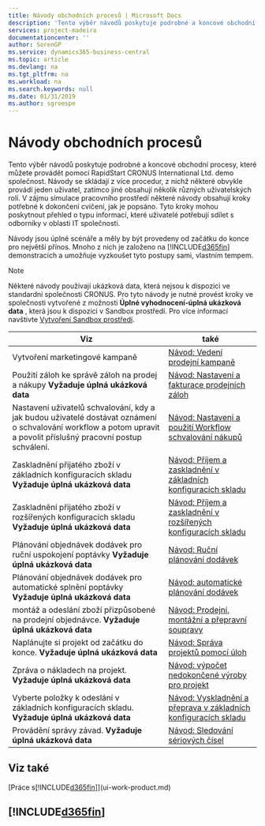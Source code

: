 ```yaml
---
title: Návody obchodních procesů | Microsoft Docs
description: 'Tento výběr návodů poskytuje podrobné a koncové obchodní procesy, které můžete provádět pomocí RapidStart CRONUS International Ltd. demo společnost. Návody se skládají z více procedur, z nichž některé obvykle provádí jeden uživatel, zatímco jiné obsahují několik různých uživatelských rolí. V zájmu simulace pracovního prostředí některé návody obsahují kroky potřebné k dokončení cvičení, jak je popsáno. Tyto kroky mohou poskytnout přehled o typu informací, které uživatelé potřebují sdílet s odborníky v oblasti IT společnosti.'
services: project-madeira
documentationcenter: ''
author: SorenGP
ms.service: dynamics365-business-central
ms.topic: article
ms.devlang: na
ms.tgt_pltfrm: na
ms.workload: na
ms.search.keywords: null
ms.date: 01/31/2019
ms.author: sgroespe
---
```

# <a name="business-process-walkthroughs"></a>Návody obchodních procesů
Tento výběr návodů poskytuje podrobné a koncové obchodní procesy, které můžete provádět pomocí RapidStart CRONUS International Ltd. demo společnost. Návody se skládají z více procedur, z nichž některé obvykle provádí jeden uživatel, zatímco jiné obsahují několik různých uživatelských rolí. V zájmu simulace pracovního prostředí některé návody obsahují kroky potřebné k dokončení cvičení, jak je popsáno. Tyto kroky mohou poskytnout přehled o typu informací, které uživatelé potřebují sdílet s odborníky v oblasti IT společnosti.  

 Návody jsou úplné scénáře a měly by být provedeny od začátku do konce pro největší přínos. Mnoho z nich je založeno na [!INCLUDE[d365fin](includes/d365fin_md.md)] demonstracích a umožňuje vyzkoušet tyto postupy sami, vlastním tempem.  

> [!NOTE]
> Některé návody používají ukázková data, která nejsou k dispozici ve standardní společnosti CRONUS. Pro tyto návody je nutné provést kroky ve společnosti vytvořené z možnosti **Úplné vyhodnocení-úplná ukázková data** , která jsou k dispozici v Sandbox prostředí. Pro více informací navštivte [Vytvoření Sandbox prostředí](across-how-create-sandbox-environment.md).

|Viz|také|  
|--------|---------|  
|Vytvoření marketingové kampaně|[Návod: Vedení prodejní kampaně](walkthrough-conducting-a-sales-campaign.md)|  
|Použití záloh ke správě záloh na prodej a nákupy **Vyžaduje úplná ukázková data** |[Návod: Nastavení a fakturace prodejních záloh](walkthrough-setting-up-and-invoicing-sales-prepayments.md)|  
|Nastavení uživatelů schvalování, kdy a jak budou uživatelé dostávat oznámení o schvalování workflow a potom upravit a povolit příslušný pracovní postup schválení.|[Návod: Nastavení a použití Workflow schvalování nákupů](walkthrough-setting-up-and-using-a-purchase-approval-workflow.md)|  
|Zaskladnění přijatého zboží v základních konfiguracích skladu **Vyžaduje úplná ukázková data**|[Návod: Příjem a zaskladnění v základních konfiguracích skladu](walkthrough-receiving-and-putting-away-in-basic-warehousing.md)|  
|Zaskladnění přijatého zboží v rozšířených konfiguracích skladu **Vyžaduje úplná ukázková data**|[Návod: Příjem a zaskladnění v rozšířených konfiguracích skladu](walkthrough-receiving-and-putting-away-in-advanced-warehousing.md)|  
|Plánování objednávek dodávek pro ruční uspokojení poptávky **Vyžaduje úplná ukázková data**|[Návod: Ruční plánování dodávek](walkthrough-planning-supplies-manually.md)|  
|Plánování objednávek dodávek pro automatické splnění poptávky **Vyžaduje úplná ukázková data**|[Návod: automatické plánování dodávek](walkthrough-planning-supplies-automatically.md)|  
|montáž a odeslání zboží přizpůsobené na prodejní objednávce. **Vyžaduje úplná ukázková data**|[Návod: Prodejní, montážní a přepravní soupravy](walkthrough-selling-assembling-and-shipping-kits.md)|  
|Naplánujte si projekt od začátku do konce. **Vyžaduje úplná ukázková data**|[Návod: Správa projektů pomocí úloh](walkthrough-managing-projects-with-jobs.md)|  
|Zpráva o nákladech na projekt. **Vyžaduje úplná ukázková data**|[Návod: výpočet nedokončené výroby pro projekt](walkthrough-calculating-work-in-process-for-a-job.md)|  
|Vyberte položky k odeslání v základních konfiguracích skladu. **Vyžaduje úplná ukázková data**|[Návod: Vyskladnění a přeprava v základních konfiguracích skladu](walkthrough-picking-and-shipping-in-basic-warehousing.md)|  
|Provádění správy závad. **Vyžaduje úplná ukázková data**|[Návod: Sledování sériových čísel](walkthrough-tracing-serial-lot-numbers.md)|  

## <a name="see-also"></a>Viz také
[Práce s[!INCLUDE[d365fin](includes/d365fin_md.md)]](ui-work-product.md)  

## [!INCLUDE[d365fin](includes/free_trial_md.md)]  
